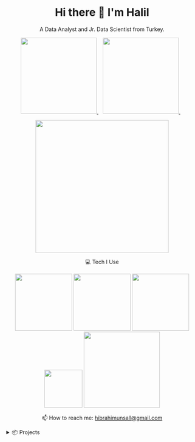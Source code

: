 <h1 align='center'>
  Hi there 👋 I'm Halil
</h1>

<p align='center'>
  A Data Analyst and Jr. Data Scientist from Turkey.
</p>



<p align='center'>
  
  <a href="https://www.linkedin.com/in/halilibrahimunsal/">
    <img src="https://upload.wikimedia.org/wikipedia/commons/thumb/0/01/LinkedIn_Logo.svg/2560px-LinkedIn_Logo.svg.png" width=200/>
  </a>&nbsp;&nbsp;
  <a href="https://public.tableau.com/app/profile/halilunsal">
    <img src="https://raw.githubusercontent.com/halilunsall/halilunsall/main/img1.png" width=200/>        
  </a>&nbsp;&nbsp;
  
</p>

<p align='center'>
  <a href="#"><img src="https://github-readme-stats.vercel.app/api?username=halilunsall&show_icons=true&locale=en" width="350"></a>
</p>

<p align='center'>
  💻 Tech I Use<br/><br/>
  <img src="https://upload.wikimedia.org/wikipedia/commons/thumb/f/f8/Python_logo_and_wordmark.svg/1200px-Python_logo_and_wordmark.svg.png" width=150/>
  <img src="https://raw.githubusercontent.com/halilunsall/halilunsall/main/img4.png" width=150/>
  <img src="https://raw.githubusercontent.com/halilunsall/halilunsall/main/img1.png" width=150/>
  <img src="https://cdn.freebiesupply.com/logos/large/2x/amazon-web-services-1-logo-png-transparent.png" width=100/>
  <img src="https://raw.githubusercontent.com/halilunsall/halilunsall/main/img3.png"width=200 />
</p>



<!-- <details align='center'>
  <summary>:zap: My workspace specs</summary>
</details>-->

<p align='center'>
  📫 How to reach me: <a href='hibrahimunsall@gmail.com'>hibrahimunsall@gmail.com</a>
</p>

</details>

<details>
  <summary>📦 Projects</summary>
  
[Car Price Analysis](https://github.com/halilunsall/Auto-Scout) 

Exploratory Data Analysis (EDA) is a method for data analysis that can be used to obtain valuable information on car costs. preparing the dataset for a suitable car price prediction using an ML model. Data analysis, data cleaning, and feature engineering.

[Tableau Covid-19 Tracking Dashboard](https://public.tableau.com/app/profile/halilunsal/viz/Covid-19-Tracker_16779424166110/WithoutContainer)

To track the daily global tally of Covid-19 cases and fatalities, a dashboard was created. A server connection was made using the web data connector in order to get daily data. The dashboard was created using embed code and designed to be followed live on the website (Google sites) after the data preparation and data manipulation processes.

[Customer Review Sentiment Analysis (NLP)](https://github.com/halilunsall/NLP-Projects)

Customer reviews of consumer goods were retrieved from shopping websites, and machine learning models were used to extract keywords and classify the reviews by sentiment and the qualities they describe. Competencies: Lexicon Normalization, Logistic Regression, Naive Bayes, Support Vector Machine, Random Forest, and Ada Boosting.

[Employee Churn Analysis Project:](https://github.com/halilunsall/Churn-Prediction)

This methodology for project classification can be used in various corporate scenarios. Employee Churn: What Is It? What distinguishes it from customer churn? Apply categorization methods. Utilizing supervised algorithms, make predictions. Deploy the model using Streamlit at the conclusion of the project. Skills: Model creation and assessment using the Python Scikit-Learn package, EDA and visualization using Matplotlib and Seaborn. Decision Tree, KNN, Yellowbrick, Seaborn, Random Forest, Catoost, ANN, Support Vector Machine (SVM), and XGBoost.
